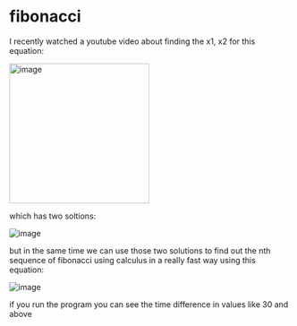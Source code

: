 # fibonacci

I recently watched a youtube video about finding the x1, x2 for this equation:

  <img width="250" alt="image" src="https://user-images.githubusercontent.com/54712815/170686052-f305eb5a-0f4a-4d35-a692-5c33e3a9938f.png">

which has two soltions:

![image](https://user-images.githubusercontent.com/54712815/170686619-e1402dca-69b2-4aa2-a2b2-b4a5f465b4eb.png)


but in the same time we can use those two solutions to find out the nth sequence
of fibonacci using calculus in a really fast way using this equation:

![image](https://user-images.githubusercontent.com/54712815/170686855-27e385cb-29c9-42b5-9e50-8b5551b7a7a9.png)

if you run the program you can see the time difference in values like 30 and above

